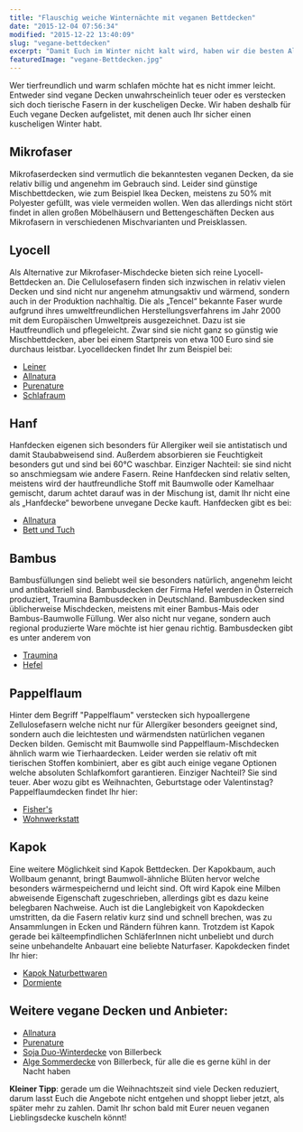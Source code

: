 ```yaml
---
title: "Flauschig weiche Winternächte mit veganen Bettdecken"
date: "2015-12-04 07:56:34"
modified: "2015-12-22 13:40:09"
slug: "vegane-bettdecken"
excerpt: "Damit Euch im Winter nicht kalt wird, haben wir die besten Alternativen zur tierunfreundlichen Daunendecke aufgelistet."
featuredImage: "vegane-Bettdecken.jpg"
---
```


Wer tierfreundlich und warm schlafen möchte hat es nicht immer leicht. Entweder sind vegane Decken unwahrscheinlich teuer oder es verstecken sich doch tierische Fasern in der kuscheligen Decke. Wir haben deshalb für Euch vegane Decken aufgelistet, mit denen auch Ihr sicher einen kuscheligen Winter habt.

## Mikrofaser

Mikrofaserdecken sind vermutlich die bekanntesten veganen Decken, da sie relativ billig und angenehm im Gebrauch sind. Leider sind günstige Mischbettdecken, wie zum Beispiel Ikea Decken, meistens zu 50% mit Polyester gefüllt, was viele vermeiden wollen. Wen das allerdings nicht stört findet in allen großen Möbelhäusern und Bettengeschäften Decken aus Mikrofasern in verschiedenen Mischvarianten und Preisklassen.

## Lyocell

Als Alternative zur Mikrofaser-Mischdecke bieten sich reine Lyocell-Bettdecken an. Die Cellulosefasern finden sich inzwischen in relativ vielen Decken und sind nicht nur angenehm atmungsaktiv und wärmend, sondern auch in der Produktion nachhaltig. Die als „Tencel“ bekannte Faser wurde aufgrund ihres umweltfreundlichen Herstellungsverfahrens im Jahr 2000 mit dem Europäischen Umweltpreis ausgezeichnet. Dazu ist sie Hautfreundlich und pflegeleicht. Zwar sind sie nicht ganz so günstig wie Mischbettdecken, aber bei einem Startpreis von etwa 100 Euro sind sie durchaus leistbar. Lyocelldecken findet Ihr zum Beispiel bei:

*   [Leiner](http://www.leiner.at/produkte/m/schlafen/bett-textilien-3189/tuchenten-3203/16337009/edition-101-ganzjahresdecke-140x200cm/)
*   [Allnatura](https://www.allnatura.at/gesund_schlafen/steppdecken/winter-bettdecken/lyocell-duo-bettdecke-lyovita.html)
*   [Purenature](http://www.purenature.at/bio-clima-bettdecke-winter)
*   [Schlafraum](http://www.schlafraum.at/klimacontrol-fair-bettdecke.html)

## Hanf

Hanfdecken eigenen sich besonders für Allergiker weil sie antistatisch und damit Staubabweisend sind. Außerdem absorbieren sie Feuchtigkeit besonders gut und sind bei 60°C waschbar. Einziger Nachteil: sie sind nicht so anschmiegsam wie andere Fasern. Reine Hanfdecken sind relativ selten, meistens wird der hautfreundliche Stoff mit Baumwolle oder Kamelhaar gemischt, darum achtet darauf was in der Mischung ist, damit Ihr nicht eine als „Hanfdecke“ beworbene unvegane Decke kauft. Hanfdecken gibt es bei:

*   [Allnatura](https://www.allnatura.at/gesund_schlafen/steppdecken/bettdecken-aus-hanf.html)
*   [Bett und Tuch](http://www.bett-und-tuch.de/hanfduosteppbett-standard/p-657.html)

## Bambus

Bambusfüllungen sind beliebt weil sie besonders natürlich, angenehm leicht und antibakteriell sind. Bambusdecken der Firma Hefel werden in Österreich produziert, Traumina Bambusdecken in Deutschland. Bambusdecken sind üblicherweise Mischdecken, meistens mit einer Bambus-Mais oder Bambus-Baumwolle Füllung. Wer also nicht nur vegane, sondern auch regional produzierte Ware möchte ist hier genau richtig. Bambusdecken gibt es unter anderem von

*   [Traumina](http://www.bettwaren-shop.de/Bettdecken/Traumina-Exclusive-Bambus-Bettdecke-Solo-leicht-WK1.html)
*   [Hefel](http://www.amazon.de/Hefel-Pure-Bamboo-Ganzjahres-Bettdecke/dp/B009YIQFTY/ref=sr_1_1?s=kitchen&ie=UTF8&qid=1449155583&sr=1-1)

## Pappelflaum

Hinter dem Begriff "Pappelflaum" verstecken sich hypoallergene Zellulosefasern welche nicht nur für Allergiker besonders geeignet sind, sondern auch die leichtesten und wärmendsten natürlichen veganen Decken bilden. Gemischt mit Baumwolle sind Pappelflaum-Mischdecken ähnlich warm wie Tierhaardecken. Leider werden sie relativ oft mit tierischen Stoffen kombiniert, aber es gibt auch einige vegane Optionen welche absoluten Schlafkomfort garantieren. Einziger Nachteil? Sie sind teuer. Aber wozu gibt es Weihnachten, Geburtstage oder Valentinstag? Pappelflaumdecken findet Ihr hier:

*   [Fisher's](https://www.fischers-shop.de/bettdecken-zudecken/bettdecken-pappelflaum-bio-baumwolle)
*   [Wohnwerkstatt](http://www.gutenabendgutenacht.de/Spelzenmatratzen--Spelzenkissen--Baumwollbettwaesche--Rosshaarkissen--Kapokmatratzen--Wolldecken--Kapokdecken/Kinderdecken--Wiegendecken--Krabbeldecken--Bettdecken--Naturdecken--Bio-Bettdecken-249/Pappelflaumdecken--Pappelflaumbettdecken--Bettdecken-mit-Pappelflaum--und-Baumwolle--Leinen--Seide--Merinowolle/Bettdecken-mit-Bettdecken-mit-Pappelflaum----Biobaumwolle-Bettdecken-mit-Biobaumwolle--Bettdecken-mit-Leinen---Baumwolle--Bettdecken-mit-Tussahseide--Bettdecken-mit-Merinowolle--Bettdecken-mit-feinem-Kamelhaar--Bettdecken-mit-AlKaWoll-258/Bio-Steppbett--Bio-Baumwollbett--Sommerbiobett-74-75-76-107-239-314-1297.html?ycr=category_topsellers)

## Kapok

Eine weitere Möglichkeit sind Kapok Bettdecken. Der Kapokbaum, auch Wollbaum genannt, bringt Baumwoll-ähnliche Blüten hervor welche besonders wärmespeichernd und leicht sind. Oft wird Kapok eine Milben abweisende Eigenschaft zugeschrieben, allerdings gibt es dazu keine belegbaren Nachweise. Auch ist die Langlebigkeit von Kapokdecken umstritten, da die Fasern relativ kurz sind und schnell brechen, was zu Ansammlungen in Ecken und Rändern führen kann. Trotzdem ist Kapok gerade bei kälteempfindlichen SchläferInnen nicht unbeliebt und durch seine unbehandelte Anbauart eine beliebte Naturfaser. Kapokdecken findet Ihr hier:

*   [Kapok Naturbettwaren](http://kapok.naturbettwaren.eu/)
*   [Dormiente](http://www.dormiente.at/kapokbaumwoll-decke.html)

## Weitere vegane Decken und Anbieter:

*   [Allnatura](https://www.allnatura.at/gesund_schlafen/steppdecken/vegane_bettdecken/vegane-bettdecken.html)
*   [Purenature](http://www.purenature.at/bettdecken-vegan)
*   [Soja Duo-Winterdecke](http://www.seidenland.de/soja-winterdecke-billerbeck-sonchai-duo.html) von Billerbeck
*   [Alge Sommerdecke](http://www.seidenland.de/alge-sommerdecke-billerbeck-waschbar-salomea-seacell-superlight.html) von Billerbeck, für alle die es gerne kühl in der Nacht haben

**Kleiner Tipp**: gerade um die Weihnachtszeit sind viele Decken reduziert, darum lasst Euch die Angebote nicht entgehen und shoppt lieber jetzt, als später mehr zu zahlen. Damit Ihr schon bald mit Eurer neuen veganen Lieblingsdecke kuscheln könnt!